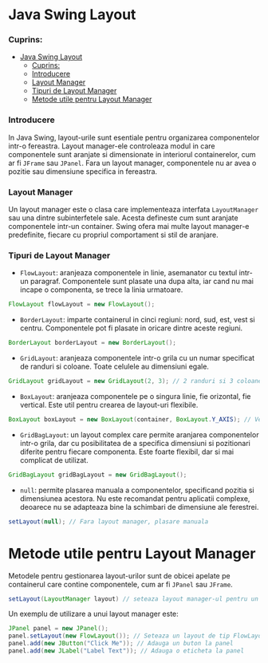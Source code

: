 # Java Swing Layout

### Cuprins:
- [Java Swing Layout](#java-swing-layout)
  - [Cuprins:](#cuprins)
  - [Introducere](#introducere)
  - [Layout Manager](#layout-manager)
  - [Tipuri de Layout Manager](#tipuri-de-layout-manager)
  - [Metode utile pentru Layout Manager](#metode-utile-pentru-layout-manager)

### Introducere
In Java Swing, layout-urile sunt esentiale pentru organizarea componentelor intr-o fereastra. Layout manager-ele controleaza modul in care componentele sunt aranjate si dimensionate in interiorul containerelor, cum ar fi `JFrame` sau `JPanel`. Fara un layout manager, componentele nu ar avea o pozitie sau dimensiune specifica in fereastra.

### Layout Manager
Un layout manager este o clasa care implementeaza interfata `LayoutManager` sau una dintre subinterfetele sale. Acesta defineste cum sunt aranjate componentele intr-un container. Swing ofera mai multe layout manager-e predefinite, fiecare cu propriul comportament si stil de aranjare.

### Tipuri de Layout Manager
- `FlowLayout`: aranjeaza componentele in linie, asemanator cu textul intr-un paragraf. Componentele sunt plasate una dupa alta, iar cand nu mai incape o componenta, se trece la linia urmatoare.
```java
FlowLayout flowLayout = new FlowLayout();
```
- `BorderLayout`: imparte containerul in cinci regiuni: nord, sud, est, vest si centru. Componentele pot fi plasate in oricare dintre aceste regiuni.
```java
BorderLayout borderLayout = new BorderLayout();
```
- `GridLayout`: aranjeaza componentele intr-o grila cu un numar specificat de randuri si coloane. Toate celulele au dimensiuni egale.
```java
GridLayout gridLayout = new GridLayout(2, 3); // 2 randuri si 3 coloane
```
- `BoxLayout`: aranjeaza componentele pe o singura linie, fie orizontal, fie vertical. Este util pentru crearea de layout-uri flexibile.
```java
BoxLayout boxLayout = new BoxLayout(container, BoxLayout.Y_AXIS); // Vertical
```
- `GridBagLayout`: un layout complex care permite aranjarea componentelor intr-o grila, dar cu posibilitatea de a specifica dimensiuni si pozitionari diferite pentru fiecare componenta. Este foarte flexibil, dar si mai complicat de utilizat.
```java
GridBagLayout gridBagLayout = new GridBagLayout();
```
- `null`: permite plasarea manuala a componentelor, specificand pozitia si dimensiunea acestora. Nu este recomandat pentru aplicatii complexe, deoarece nu se adapteaza bine la schimbari de dimensiune ale ferestrei.
```java
setLayout(null); // Fara layout manager, plasare manuala
```

# Metode utile pentru Layout Manager

Metodele pentru gestionarea layout-urilor sunt de obicei apelate pe containerul care contine componentele, cum ar fi `JPanel` sau `JFrame`.
```java
setLayout(LayoutManager layout) // seteaza layout manager-ul pentru un container. Aceasta metoda este mostenita de la clasa `Container`.
```
Un exemplu de utilizare a unui layout manager este:
```java
JPanel panel = new JPanel();
panel.setLayout(new FlowLayout()); // Seteaza un layout de tip FlowLayout
panel.add(new JButton("Click Me")); // Adauga un buton la panel
panel.add(new JLabel("Label Text")); // Adauga o eticheta la panel
```

